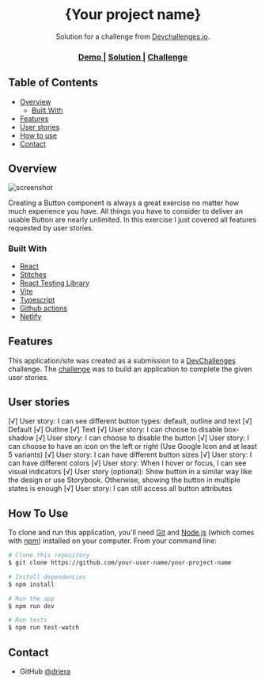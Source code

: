 <!-- Please update value in the {}  -->

<h1 align="center">{Your project name}</h1>

<div align="center">
   Solution for a challenge from  <a href="http://devchallenges.io" target="_blank">Devchallenges.io</a>.
</div>

<div align="center">
  <h3>
    <a href="https://driera-button-component.netlify.app">
      Demo
    </a>
    <span> | </span>
    <a href="https://github.com/driera/button-component-vite/blob/main/src/components/Button.tsx">
      Solution
    </a>
    <span> | </span>
    <a href="https://devchallenges.io/challenges/ohgVTyJCbm5OZyTB2gNY">
      Challenge
    </a>
  </h3>
</div>

<!-- TABLE OF CONTENTS -->

## Table of Contents

- [Overview](#overview)
  - [Built With](#built-with)
- [Features](#features)
- [User stories](#user-stories)
- [How to use](#how-to-use)
- [Contact](#contact)

<!-- OVERVIEW -->

## Overview

![screenshot](https://user-images.githubusercontent.com/693630/144719429-07e8a0d3-39c2-45e9-9759-29b465cbfe14.png)

Creating a Button component is always a great exercise no matter how much experience you have. All things you have to consider to deliver an usable Button are nearly unlimited. In this exercise I just covered all features requested by user stories.

### Built With

<!-- This section should list any major frameworks that you built your project using. Here are a few examples.-->

- [React](https://reactjs.org/)
- [Stitches](https://stitches.dev/)
- [React Testing Library](https://testing-library.com/docs/react-testing-library/intro/)
- [Vite](https://vitejs.dev/)
- [Typescript](https://www.typescriptlang.org/)
- [Github actions](https://github.com/features/actions)
- [Netlify](https://www.netlify.com/)
## Features

<!-- List the features of your application or follow the template. Don't share the figma file here :) -->

This application/site was created as a submission to a [DevChallenges](https://devchallenges.io/challenges) challenge. The [challenge](https://devchallenges.io/challenges/ohgVTyJCbm5OZyTB2gNY) was to build an application to complete the given user stories.

## User stories
  [√] User story: I can see different button types: default, outline and text
      [√] Default
      [√] Outline
      [√] Text
  [√] User story: I can choose to disable box-shadow
  [√] User story: I can choose to disable the button
  [√] User story: I can choose to have an icon on the left or right (Use Google Icon and at least 5 variants)
  [√] User story: I can have different button sizes
  [√] User story: I can have different colors
  [√] User story: When I hover or focus, I can see visual indicators
  [√] User story (optional): Show button in a similar way like the design or use Storybook. Otherwise, showing the button in multiple states is enough
  [√] User story: I can still access all button attributes


## How To Use

<!-- This is an example, please update according to your application -->

To clone and run this application, you'll need [Git](https://git-scm.com) and [Node.js](https://nodejs.org/en/download/) (which comes with [npm](http://npmjs.com)) installed on your computer. From your command line:

```bash
# Clone this repository
$ git clone https://github.com/your-user-name/your-project-name

# Install dependencies
$ npm install

# Run the app
$ npm run dev

# Run tests
$ npm run test-watch
```

## Contact

- GitHub [@driera](https://github.com/driera)
